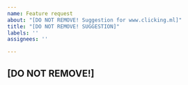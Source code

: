 ```yaml
---
name: Feature request
about: "[DO NOT REMOVE! Suggestion for www.clicking.ml]"
title: "[DO NOT REMOVE! SUGGESTION]"
labels: ''
assignees: ''

---
```


[DO NOT REMOVE!]
---
<!--- Type  Under this text -->
